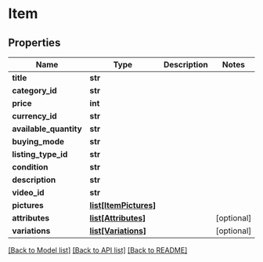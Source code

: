 # Item

## Properties
Name | Type | Description | Notes
------------ | ------------- | ------------- | -------------
**title** | **str** |  | 
**category_id** | **str** |  | 
**price** | **int** |  | 
**currency_id** | **str** |  | 
**available_quantity** | **str** |  | 
**buying_mode** | **str** |  | 
**listing_type_id** | **str** |  | 
**condition** | **str** |  | 
**description** | **str** |  | 
**video_id** | **str** |  | 
**pictures** | [**list[ItemPictures]**](ItemPictures.md) |  | 
**attributes** | [**list[Attributes]**](Attributes.md) |  | [optional] 
**variations** | [**list[Variations]**](Variations.md) |  | [optional] 

[[Back to Model list]](../README.md#documentation-for-models) [[Back to API list]](../README.md#documentation-for-api-endpoints) [[Back to README]](../README.md)



